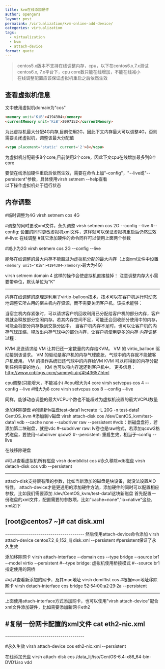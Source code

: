 ```yaml
---
title: kvm在线添加硬件
author: opengers
layout: post
permalink: /virtualization/kvm-online-add-device/
categories: virtualization
tags:
  - virtualization
  - kvm
  - attach-device
format: quote
---
```


> centos5.x版本不支持在线调整内存，cpu，以下在centos6.x,7.x测试  
centos6.x, 7.x平台下，cpu core数只能在线增加，不能在线减小  
在线调整配置应该保证虚拟机重启之后依然生效  

## 查看虚拟机信息  
文中使用虚拟机domain为"cos"
``` html
<memory unit='KiB'>4194304</memory>
<currentMemory unit='KiB'>2097152</currentMemory>
```
为此虚拟机最大分配4G内存,目前使用2G，因此下文内存最大可以调整4G，否则需要关闭虚拟机，调整该最大分配值

``` html
<vcpu placement='static' current='2'>8</vcpu>
```
为虚拟机分配最多8个core,目前使用2个core，因此下文cpu在线增加最多到8个core

要使在线添加硬件重启后依然生效，需要在命令上加"–config"，"--live或"--persistent"参数，具体使用virsh setmem --help查看  
以下操作虚拟机处于运行状态

## 内存调整
#临时调整为4G
virsh setmem cos 4G

#调整的同时更改xml文件，永久调整
virsh setmem cos 2G --config --live
#--config: 设置的同时更改虚拟机xml文件，这样就可以保证虚拟机重启后仍然生效
#–live: 在线调整
#其它添加硬件的命令同样可以使用上面两个参数

#减小为2G
virsh setmem cos 2G --config --live

能够在线调整的最大内存不能超过为虚拟机分配的最大内存（上面xml文件中设置`<memory unit='KiB'>4194304</memory>`最大为4G）

virsh setmem domain 4  这样的操作会使虚拟机直接挂掉！
注意调整内存大小需要带单位，默认单位为"K" 

-----------------------------------------------------------------------------------

内存在线调整的原理是利用了virtio-balloon技术，技术可以在客户机运行时动态地调整它所占用的宿主机内存资源，而不需要关闭客户机。该技术能够：

当宿主机内存紧张时，可以请求客户机回收利用已分配给客户机的部分内存，客户机就会释放部分空闲内存。若其内存空间不足，可能还会回收部分使用中的内存，可能会将部分内存换到交换分区中。
当客户机内存不足时，也可以让客户机的内存气球压缩，释放出内存气球中的部分内存，让客户机使用更多的内存
内存调整过程：

KVM 发送请求给 VM 让其归还一定数量的内存给KVM。
VM 的 virtio_balloon 驱动接到该请求。
VM 的驱动是客户机的内存气球膨胀，气球中的内存就不能被客户机使用。
VM 的操作系统归还气球中的内存给VM
KVM 可以将得到的内存分配到任何需要的地方。
KM 也可以将内存返还到客户机中。
更多信息：http://www.cnblogs.com/sammyliu/p/4543657.html

cpu调整(只能增大，不能减小)
#cpu增大为4 core
virsh setvcpus cos 4 --config --live
#增大为8 core
virsh setvcpus cos 8 --config --live

同样，能够动态调整的最大VCPU个数也不能超过为虚拟机设置的最大VCPU数量

添加移除硬盘
#创建新lv磁盘test-data1
lvcreate -L 20G -n test-data1 CentOS_kvm
#添加新lv磁盘
virsh attach-disk cos  /dev/CentOS_kvm/test-data1 vdb --cache none --subdriver raw --persistent
#vdb：新磁盘盘符，若添加第二块磁盘，就是vdc
#–subdriver raw: lv卷也是raw格式，若添加qcow2格式磁盘，要使用–subdriver qcow2 
#--persistent: 重启生效，相当于–config --live

在线移除硬盘

#可以查看虚拟机所有磁盘
virsh domblklist cos
#永久移除vdb磁盘
virsh detach-disk cos vdb --persistent

-----------------------------------------------------------------------------------

attach-disk支持很有限的参数，比如当新添加的磁盘是块设备，就没法设置AIO特性。
attach-device才是更通用的添加硬件方法，添加硬件的同时可以配置相应参数，比如我们需要添加 /dev/CentOS_kvm/test-data1这块新磁盘
首先配置一份磁盘的xml文件，配置需要的参数项，比如"cache=none","io=native"这些，xml如下

[root@centos7 ~]# cat disk.xml
----------------------------------------
<disk type='block' device='disk'>
<driver name='qemu' type='raw' cache='none' io='native'/>
<source dev='/dev/CentOS_kvm/centos02_lij_data1'/>
<target dev='vdb' bus='virtio'/>
</disk>
----------------------------------------
然后使用attach-device命令添加
virsh attach-device centos7.2_6_152_lij disk.xml --persistent
#persistent保证了永久生效 

添加移除网卡
virsh attach-interface --domain cos --type bridge --source br1 --model virtio --persistent
#--type bridge: 虚拟机使用桥接模式
#--source br1 指定使用的网桥

#可以查看新添加的网卡，及其mac地址
virsh domiflist cos
#根据mac地址移除网卡
virsh detach-interface cos bridge 52:54:00:a2:29:2a --persistent 

 ---------------------------------------------------------------------------------------

上面使用attach-interface方式添加网卡，也可以使用"virsh attach-device"配合xml文件添加硬件，比如需要添加新网卡eth2

#复制一份网卡配置的xml文件
cat eth2-nic.xml
----------------------------------------
<interface type='bridge'>
<source bridge='br1'/>
<model type='virtio'/
</interface>
----------------------------------------

#永久生效
virsh attach-device cos eth2-nic.xml --persistent

在线添加光盘
virsh attach-disk cos /data_lij/iso/CentOS-6.4-x86_64-bin-DVD1.iso vdd 


